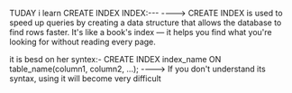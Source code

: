 TUDAY i learn CREATE INDEX
INDEX:---
----> CREATE INDEX is used to speed up queries by creating a data structure that allows the database to find rows faster.
It's like a book's index — it helps you find what you're looking for without reading every page.

it is besd on her syntex:-
 CREATE INDEX index_name
ON table_name(column1, column2, ...);
----> If you don't understand its syntax, using it will become very difficult

